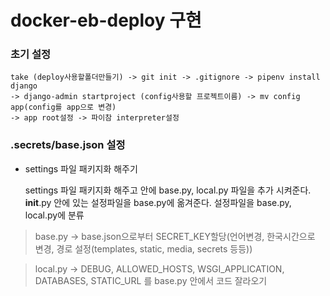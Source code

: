 # docker-eb-deploy 구현

### 초기 설정
    take (deploy사용할폴더만들기) -> git init -> .gitignore -> pipenv install django 
    -> django-admin startproject (config사용할 프로젝트이름) -> mv config app(config를 app으로 변경)
    -> app root설정 -> 파이참 interpreter설정
    
### .secrets/base.json 설정
+ settings 파일 패키지화 해주기
    
    
    settings 파일 패키지화 해주고 안에 base.py, local.py 파일을 추가 시켜준다.
    __init__.py 안에 있는 설정파일을 base.py에 옮겨준다. 
    설정파일을 base.py, local.py에 분류
    
    
> base.py -> base.json으로부터 SECRET_KEY할당(언어변경, 한국시간으로 변경, 경로 설정(templates, static, media, secrets 등등))

> local.py -> DEBUG, ALLOWED_HOSTS, WSGI_APPLICATION, DATABASES, STATIC_URL 를 base.py 안에서 코드 잘라오기